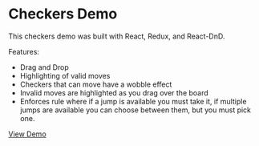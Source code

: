 # Checkers Demo

This checkers demo was built with React, Redux, and React-DnD.

Features:
- Drag and Drop
- Highlighting of valid moves
- Checkers that can move have a wobble effect
- Invalid moves are highlighted as you drag over the board
- Enforces rule where if a jump is available you must take it, if multiple jumps are available you can choose between them, but you must pick one.

[View Demo](https://antew.github.io/checkers-anysize)